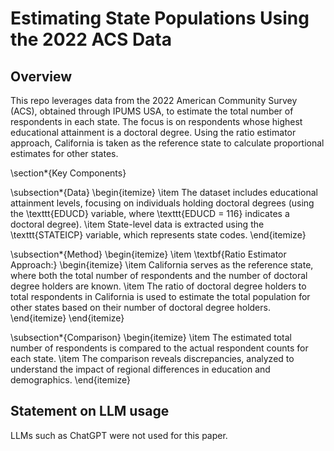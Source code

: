 # Estimating State Populations Using the 2022 ACS Data

## Overview

This repo leverages data from the 2022 American Community Survey (ACS), obtained through IPUMS USA, to estimate the total number of respondents in each state. The focus is on respondents whose highest educational attainment is a doctoral degree. Using the ratio estimator approach, California is taken as the reference state to calculate proportional estimates for other states.

\section*{Key Components}

\subsection*{Data}
\begin{itemize}
    \item The dataset includes educational attainment levels, focusing on individuals holding doctoral degrees (using the \texttt{EDUCD} variable, where \texttt{EDUCD = 116} indicates a doctoral degree).
    \item State-level data is extracted using the \texttt{STATEICP} variable, which represents state codes.
\end{itemize}

\subsection*{Method}
\begin{itemize}
    \item \textbf{Ratio Estimator Approach:}
    \begin{itemize}
        \item California serves as the reference state, where both the total number of respondents and the number of doctoral degree holders are known.
        \item The ratio of doctoral degree holders to total respondents in California is used to estimate the total population for other states based on their number of doctoral degree holders.
    \end{itemize}
\end{itemize}

\subsection*{Comparison}
\begin{itemize}
    \item The estimated total number of respondents is compared to the actual respondent counts for each state.
    \item The comparison reveals discrepancies, analyzed to understand the impact of regional differences in education and demographics.
\end{itemize}


## Statement on LLM usage

LLMs such as ChatGPT were not used for this paper. 

